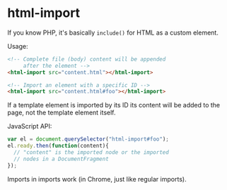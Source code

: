 html-import
===========

If you know PHP, it's basically `include()` for HTML as a custom element.

Usage:

```html
<!-- Complete file (body) content will be appended
     after the element -->
<html-import src="content.html"></html-import>

<!-- Import an element with a specific ID -->
<html-import src="content.html#foo"></html-import>
```

If a template element is imported by its ID its content will be added to the
page, not the template element itself.

JavaScript API:

```js
var el = document.querySelector("html-import#foo");
el.ready.then(function(content){
  // "content" is the imported node or the imported
  // nodes in a DocumentFragment
});
```

Imports in imports work (in Chrome, just like regular imports).